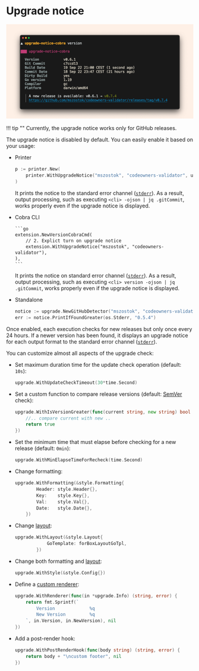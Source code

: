 # Upgrade notice

![](../../assets/examples/screen-upgrade-notice-cobra-version.png)

!!! tip ""
    Currently, the upgrade notice works only for GitHub releases.

The upgrade notice is disabled by default. You can easily enable it based on your usage:

- Printer

    ```go
    p := printer.New(
        printer.WithUpgradeNotice("mszostok", "codeowners-validator", upgradeOpts...),
    )
    ```

  It prints the notice to the standard error channel ([`stderr`](https://en.wikipedia.org/wiki/Standard_streams#Standard_error_(stderr))). As a result, output processing, such as executing `<cli> -ojson | jq .gitCommit`, works properly even if the upgrade notice is displayed.

- Cobra CLI

      ```go
      extension.NewVersionCobraCmd(
          // 2. Explict turn on upgrade notice
          extension.WithUpgradeNotice("mszostok", "codeowners-validator"),
      ),
      ```
  It prints the notice on standard error channel ([`stderr`](https://en.wikipedia.org/wiki/Standard_streams#Standard_error_(stderr))). As a result, output processing, such as executing `<cli> version -ojson | jq .gitCommit`, works properly even if the upgrade notice is displayed.

- Standalone

    ```go
    notice := upgrade.NewGitHubDetector("mszostok", "codeowners-validator")
    err := notice.PrintIfFoundGreater(os.Stderr, "0.5.4")
    ```

Once enabled, each execution checks for new releases but only once every 24 hours. If a newer version has been found, it displays an upgrade notice for each output format to the standard
error channel ([`stderr`](https://en.wikipedia.org/wiki/Standard_streams#Standard_error_(stderr))).

You can customize almost all aspects of the upgrade check:

- Set maximum duration time for the update check operation (default: `10s`):

    ```go
    upgrade.WithUpdateCheckTimeout(30*time.Second)
    ```

- Set a custom function to compare release versions (default: [SemVer](https://semver.org/) check):

    ```go
    upgrade.WithIsVersionGreater(func(current string, new string) bool {
      	//.. compare current with new ..
      	return true
    })
    ```

- Set the minimum time that must elapse before checking for a new release (default: `0min`):

    ```go
    upgrade.WithMinElapseTimeForRecheck(time.Second)
    ```

- Change formatting:

    ```go
    upgrade.WithFormatting(&style.Formatting{
			Header: style.Header{},
			Key:    style.Key{},
			Val:    style.Val{},
			Date:   style.Date{},
		})
    ```

- Change [layout](./layout.md):

    ```go
    upgrade.WithLayout(&style.Layout{
    			GoTemplate: forBoxLayoutGoTpl,
    		})
    ```

- Change both formatting and [layout](./layout.md):

    ```go
    upgrade.WithStyle(&style.Config{})
    ```

- Define a [custom renderer](./custom-renderer.md):

    ```go
    upgrade.WithRenderer(func(in *upgrade.Info) (string, error) {
    	return fmt.Sprintf(`
    		Version             %q
    		New Version         %q
    	`, in.Version, in.NewVersion), nil
    })
    ```

- Add a post-render hook:

    ```go
    upgrade.WithPostRenderHook(func(body string) (string, error) {
    	return body + "\ncustom footer", nil
    })
    ```
